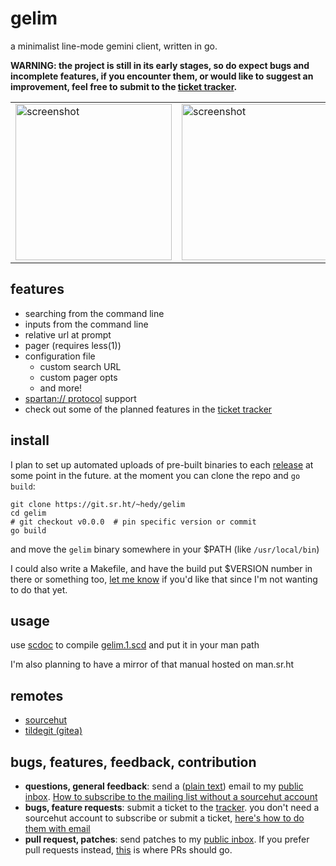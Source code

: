 # gelim

a minimalist line-mode gemini client, written in go.

**WARNING: the project is still in its early stages, so do expect bugs and
incomplete features, if you encounter them, or would like to suggest an
improvement, feel free to submit to the [ticket tracker](https://todo.sr.ht/~hedy/gelim).**


<table><tr>
<td> <img src="https://hedy.smol.pub/gelim-cmds.png" alt="screenshot" style="width: 250px;"/> </td>
<td> <img src="https://hedy.smol.pub/gelim-pager.png" alt="screenshot" style="width: 250px;"/> </td>
</tr></table>


## features

- searching from the command line
- inputs from the command line
- relative url at prompt
- pager (requires less(1))
- configuration file
  - custom search URL
  - custom pager opts
  - and more!
- [spartan:// protocol](gemini://spartan.mozz.us) support
- check out some of the planned features in the [ticket tracker](https://todo.sr.ht/~hedy/gelim)

## install

I plan to set up automated uploads of pre-built binaries to each
[release](https://git.sr.ht/~hedy/gelim/refs) at some point in the future. at the moment
you can clone the repo and `go build`:

```
git clone https://git.sr.ht/~hedy/gelim
cd gelim
# git checkout v0.0.0  # pin specific version or commit
go build
```

and move the `gelim` binary somewhere in your $PATH (like `/usr/local/bin`)

I could also write a Makefile, and have the build put $VERSION number in there or something
too, [let me know](mailto:~hedy/inbox@lists.sr.ht) if you'd like that since I'm not wanting
to do that yet.

## usage

use [scdoc](https://sr.ht/~sircmpwn/scdoc) to compile [gelim.1.scd](gelim.1.scd) and put it in
your man path

I'm also planning to have a mirror of that manual hosted on man.sr.ht

## remotes

- [sourcehut](https://sr.ht/~hedy/gelim)
- [tildegit (gitea)](https://tildegit.org/hedy/gelim)

## bugs, features, feedback, contribution

- **questions, general feedback**: send a ([plain text](https://useplaintext.email)) email to my
[public inbox](https://lists.sr.ht/~hedy/inbox). [How to subscribe to the mailing list without a sourcehut account](https://man.sr.ht/lists.sr.ht/#email-controls)
- **bugs, feature requests**: submit a ticket to the [tracker](https://todo.sr.ht/~hedy/gelim).
you don't need a sourcehut account to subscribe or submit a ticket, [here's how to do them with email](https://man.sr.ht/todo.sr.ht/#email-access)
- **pull request, patches**: send patches to my [public inbox](https://lists.sr.ht/~hedy/inbox). If you prefer pull requests instead, [this](https://tildegit.org/hedy/gelim/pulls) is where PRs should go.


